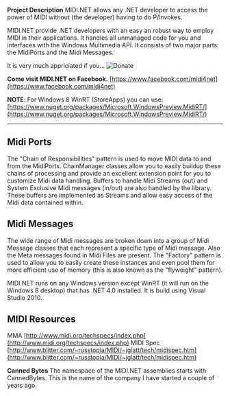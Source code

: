 **Project Description**
MIDI.NET allows any .NET developer to access the power of MIDI without (the developer) having to do P/Invokes.

MIDI.NET provide .NET developers with an easy an robust way to employ MIDI in their applications. It handles all unmanaged code for you and interfaces with the Windows Multimedia API. It consists of two major parts: the MidiPorts and the Midi Messages.

It is very much appriciated if you...
![Donate](Home_https://www.paypalobjects.com/en_US/i/btn/btn_donate_LG.gif|https://www.paypal.com/cgi-bin/webscr?cmd=_donations&business=HTE6LFLSC8RPL&lc=US&item_name=Canned%20Bytes&item_number=MIDI%2eNET&currency_code=EUR&bn=PP%2dDonationsBF%3abtn_donate_LG%2egif%3aNonHosted)

**Come visit MIDI.NET on Facebook.**
[https://www.facebook.com/midi4net](https://www.facebook.com/midi4net)


**NOTE**: For Windows 8 WinRT (StoreApps) you can use: [https://www.nuget.org/packages/Microsoft.WindowsPreview.MidiRT/](https://www.nuget.org/packages/Microsoft.WindowsPreview.MidiRT/)

----

## Midi Ports
The "Chain of Responsibilities" pattern is used to move MIDI data to and from the MidiPorts. ChainManager classes allow you to easily buildup these chains of processing and provide an excellent extension point for you to customize Midi data handling.
Buffers to handle Midi Streams (out) and System Exclusive Midi messages (in/out) are also handled by the library. These buffers are implemented as Streams and allow easy access of the Midi data contained within.

## Midi Messages
The wide range of Midi messages are broken down into a group of Midi Message classes that each represent a specific type of Midi message. Also the Meta messages found in Midi Files are present.
The "Factory" pattern is used to allow you to easily create these instances and even pool them for more efficient use of memory (this is also known as the "flyweight" pattern).

MIDI.NET runs on any Windows version except WinRT (it will run on the Windows 8 desktop) that has .NET 4.0 installed. It is build using Visual Studio 2010.


## MIDI Resources
MMA [http://www.midi.org/techspecs/index.php](http://www.midi.org/techspecs/index.php)
MIDI Spec [http://www.blitter.com/~russtopia/MIDI/~jglatt/tech/midispec.htm](http://www.blitter.com/~russtopia/MIDI/~jglatt/tech/midispec.htm) 



**Canned Bytes**
The namespace of the MIDI.NET assemblies starts with CannedBytes. This is the name of the company I have started a couple of years ago. 

